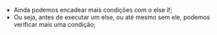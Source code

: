 * Ainda podemos encadear mais condições com o else if;
* Ou seja, antes de executar um else, ou até mesmo sem ele, podemos verificar mais uma condição;